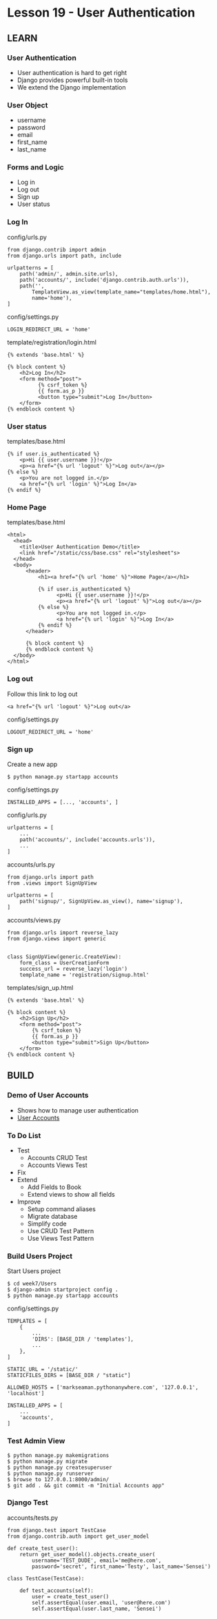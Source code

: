 # Lesson 19 - User Authentication

## LEARN

### User Authentication

* User authentication is hard to get right
* Django provides powerful built-in tools
* We extend the Django implementation


### User Object
* username
* password
* email
* first_name
* last_name


### Forms and Logic
* Log in
* Log out
* Sign up
* User status


### Log In

config/urls.py

    from django.contrib import admin
    from django.urls import path, include

    urlpatterns = [
        path('admin/', admin.site.urls),
        path('accounts/', include('django.contrib.auth.urls')),
        path('', 
            TemplateView.as_view(template_name="templates/home.html"), 
            name='home'),
    ]


config/settings.py

    LOGIN_REDIRECT_URL = 'home'


template/registration/login.html

    {% extends 'base.html' %}

    {% block content %}
        <h2>Log In</h2>
        <form method="post">
              {% csrf_token %}
              {{ form.as_p }}
              <button type="submit">Log In</button>
        </form>
    {% endblock content %}


### User status

templates/base.html

    {% if user.is_authenticated %}
        <p>Hi {{ user.username }}!</p>
        <p><a href="{% url 'logout' %}">Log out</a></p>
    {% else %}
        <p>You are not logged in.</p>
        <a href="{% url 'login' %}">Log In</a>
    {% endif %}



### Home Page

templates/base.html

    <html>
      <head>
        <title>User Authentication Demo</title>
        <link href="/static/css/base.css" rel="stylesheet"s>
      </head>
      <body>
          <header>
              <h1><a href="{% url 'home' %}">Home Page</a></h1>

              {% if user.is_authenticated %}
                    <p>Hi {{ user.username }}!</p>
                    <p><a href="{% url 'logout' %}">Log out</a></p>
              {% else %}
                    <p>You are not logged in.</p>
                    <a href="{% url 'login' %}">Log In</a>
              {% endif %}
          </header>

          {% block content %}
          {% endblock content %}
      </body>
    </html>



### Log out
Follow this link to log out

    <a href="{% url 'logout' %}">Log out</a>

config/settings.py

    LOGOUT_REDIRECT_URL = 'home'


### Sign up

Create a new app

    $ python manage.py startapp accounts

config/settings.py

    INSTALLED_APPS = [..., 'accounts', ]


config/urls.py

    urlpatterns = [
        ...
        path('accounts/', include('accounts.urls')),
        ...
    ]


accounts/urls.py

    from django.urls import path
    from .views import SignUpView

    urlpatterns = [
        path('signup/', SignUpView.as_view(), name='signup'),
    ]


accounts/views.py

    from django.urls import reverse_lazy
    from django.views import generic


    class SignUpView(generic.CreateView):
        form_class = UserCreationForm
        success_url = reverse_lazy('login')
        template_name = 'registration/signup.html'


templates/sign_up.html

    {% extends 'base.html' %}

    {% block content %}
        <h2>Sign Up</h2>
        <form method="post">
            {% csrf_token %}
            {{ form.as_p }}
            <button type="submit">Sign Up</button>
        </form>
    {% endblock content %}



## BUILD

### Demo of User Accounts
* Shows how to manage user authentication
* [User Accounts](https://github.com/Mark-Seaman/BACS350/tree/main/week7)



### To Do List
* Test
    * Accounts CRUD Test
    * Accounts Views Test
* Fix
* Extend
    * Add Fields to Book
    * Extend views to show all fields
* Improve
    * Setup command aliases
    * Migrate database
    * Simplify code
    * Use CRUD Test Pattern
    * Use Views Test Pattern


### Build Users Project
Start Users project 

    $ cd week7/Users
    $ django-admin startproject config .
    $ python manage.py startapp accounts

config/settings.py

    TEMPLATES = [
        {
            ...
            'DIRS': [BASE_DIR / 'templates'],
            ...
        },
    ]

    STATIC_URL = '/static/'
    STATICFILES_DIRS = [BASE_DIR / "static"]

    ALLOWED_HOSTS = ['markseaman.pythonanywhere.com', '127.0.0.1', 'localhost']

    INSTALLED_APPS = [
        ...
        'accounts',
    ]


### Test Admin View

    $ python manage.py makemigrations
    $ python manage.py migrate
    $ python manage.py createsuperuser
    $ python manage.py runserver
    $ browse to 127.0.0.1:8000/admin/
    $ git add . && git commit -m "Initial Accounts app"


### Django Test

accounts/tests.py

    from django.test import TestCase
    from django.contrib.auth import get_user_model

    def create_test_user():
        return get_user_model().objects.create_user(
            username='TEST_DUDE', email='me@here.com', 
            password='secret', first_name='Testy', last_name='Sensei')

    class TestCase(TestCase):

        def test_accounts(self):
            user = create_test_user()
            self.assertEqual(user.email, 'user@here.com')
            self.assertEqual(user.last_name, 'Sensei')

